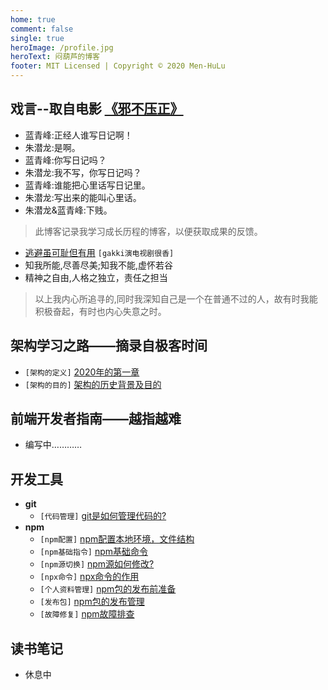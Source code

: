 ```yaml
---
home: true
comment: false
single: true
heroImage: /profile.jpg
heroText: 闷葫芦的博客
footer: MIT Licensed | Copyright © 2020 Men-HuLu
---
```


 ## 戏言--取自电影 [《邪不压正》](https://www.bilibili.com/video/av36938060?from=search&seid=3681262953024404982)
- 蓝青峰:正经人谁写日记啊！
- 朱潜龙:是啊。
- 蓝青峰:你写日记吗？
- 朱潜龙:我不写，你写日记吗？
- 蓝青峰:谁能把心里话写日记里。
- 朱潜龙:写出来的能叫心里话。
- 朱潜龙&蓝青峰:下贱。

> 此博客记录我学习成长历程的博客，以便获取成果的反馈。
- [逃避虽可耻但有用](https://www.bilibili.com/bangumi/play/ep246180?from=search&seid=15988493679209625045) `[gakki演电视剧很香]`
- 知我所能,尽善尽美;知我不能,虚怀若谷
- 精神之自由,人格之独立，责任之担当
> 以上我内心所追寻的,同时我深知自己是一个在普通不过的人，故有时我能积极奋起，有时也内心失意之时。

 ## 架构学习之路——摘录自极客时间
  - `[架构的定义]` [2020年的第一章](https://men-hulu.github.io/docs/framework/架构是什么.html)
  - `[架构的目的]` [架构的历史背景及目的](https://men-hulu.github.io/docs/framework/架构的历史及目的.html)

 ## 前端开发者指南——越指越难
 - 编写中…………
 
 ## 开发工具
- **git**
  - `[代码管理]` [git是如何管理代码的?](https://men-hulu.github.io/docs/github/git目录解析.html)
- **npm**
  - `[npm配置]` [npm配置本地环境，文件结构](https://men-hulu.github.io/docs/npm/npm配置本地环境.html)
  - `[npm基础指令]` [npm基础命令](https://men-hulu.github.io/docs/npm/npm基础命令.html)
  - `[npm源切换]` [npm源如何修改?](https://men-hulu.github.io/docs/npm/npm源切换.html)
  - `[npx命令]` [npx命令的作用](https://men-hulu.github.io/docs/npm/npx命令.html)
  - `[个人资料管理]` [npm包的发布前准备](https://men-hulu.github.io/docs/npm/个人资料管理.html)
  - `[发布包]` [npm包的发布管理](https://men-hulu.github.io/docs/npm/发布包.html)
  - `[故障修复]` [npm故障排查](https://men-hulu.github.io/docs/npm/故障修复.html)

 ## 读书笔记
  - 休息中